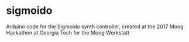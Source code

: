 # sigmoido
Arduino code for the Sigmoido synth controller, created at the 2017 Moog Hackathon at Georgia Tech for the Moog Werkstatt
